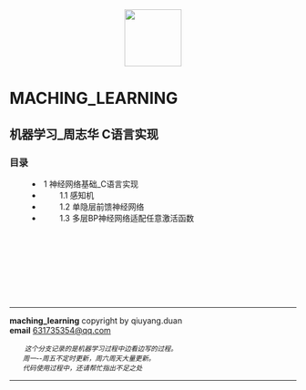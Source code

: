 <div align=center><img width="100" height="100" src="https://github.com/depthyang/maching_learning/raw/master/Picture/Head_portrait.jpg"/></div>

# MACHING_LEARNING #
## 机器学习_周志华 C语言实现 ##
### 目录 ###

<dir>
<li>1 神经网络基础_C语言实现</li>
<li>&emsp;&emsp;1.1 感知机</li>
<li>&emsp;&emsp;1.2 单隐层前馈神经网络 </li>
<li>&emsp;&emsp;1.3 多层BP神经网络适配任意激活函数 </li>
</dir>
<br>
<br><br><br><br><br><br>


----------


**maching_learning** copyright by qiuyang.duan  
**email** 631735354@qq.com

<small><i> 
&emsp;&emsp; 这个分支记录的是机器学习过程中边看边写的过程。<br>
&emsp;&emsp;周一--周五不定时更新，周六周天大量更新。<br>
&emsp;&emsp;代码使用过程中，还请帮忙指出不足之处&emsp;&emsp;   
</small></i> 

----------









